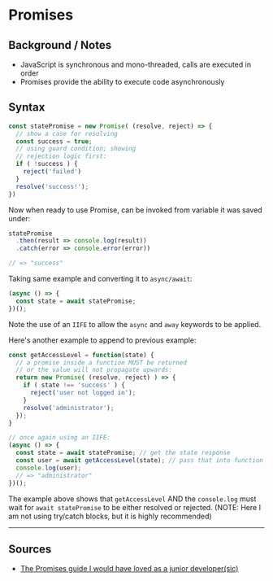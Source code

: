 # Promises

## Background / Notes

- JavaScript is synchronous and mono-threaded, calls are executed in order
- Promises provide the ability to execute code asynchronously

## Syntax

```js
const statePromise = new Promise( (resolve, reject) => {
  // show a case for resolving
  const success = true;
  // using guard condition; showing
  // rejection logic first:
  if ( !success ) {
    reject('failed')
  }
  resolve('success!');
})
```

Now when ready to use Promise, can be invoked from variable it was saved under:

```js
statePromise
  .then(result => console.log(result))
  .catch(error => console.error(error))

// => "success"
```

Taking same example and converting it to `async/await`:

```js
(async () => {
  const state = await statePromise;
})();
```

Note the use of an `IIFE` to allow the `async` and `away` keywords to be applied.

Here's another example to append to previous example:

```js
const getAccessLevel = function(state) {
  // a promise inside a function MUST be returned
  // or the value will not propagate upwards:
  return new Promise( (resolve, reject) ) => {
    if ( state !== 'success' ) {
      reject('user not logged in');
    }
    resolve('administrator');
  });
}

// once again using an IIFE:
(async () => {
  const state = await statePromise; // get the state response
  const user = await getAccessLevel(state); // pass that into function that returns promise;
  console.log(user);
  // => "administrator"
})();
```

The example above shows that `getAccessLevel` AND the `console.log` must wait for `await statePromise` to be either resolved or rejected. (NOTE: Here I am not using try/catch blocks, but it is highly recommended)

------

## Sources

- [The Promises guide I would have loved as a junior developer(sic)](https://dev.to/spartakyste/the-promises-guide-i-would-have-loved-as-a-junior-developper-3621)
